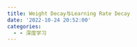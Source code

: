 ```yaml
---
title: Weight Decay与Learning Rate Decay
date: '2022-10-24 20:52:00'
categories:
  - - 深度学习
---
```


